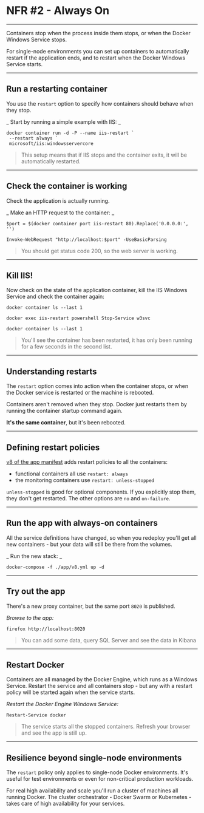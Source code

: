 # NFR #2 - Always On

---

Containers stop when the process inside them stops, or when the Docker Windows Service stops.

For single-node environments you can set up containers to automatically restart if the application ends, and to restart when the Docker Windows Service starts.

---

## Run a restarting container

You use the `restart` option to specify how containers should behave when they stop.

_ Start by running a simple example with IIS: _

```
docker container run -d -P --name iis-restart `
 --restart always `
 microsoft/iis:windowsservercore
```

> This setup means that if IIS stops and the container exits, it will be automatically restarted.

---

## Check the container is working

Check the application is actually running.

_ Make an HTTP request to the container: _

```
$port = $(docker container port iis-restart 80).Replace('0.0.0.0:', '')

Invoke-WebRequest "http://localhost:$port" -UseBasicParsing
```

> You should get status code 200, so the web server is working.

---

## Kill IIS!

Now check on the state of the application container, kill the IIS Windows Service and check the container again:

```
docker container ls --last 1
```

```
docker exec iis-restart powershell Stop-Service w3svc
```

```
docker container ls --last 1
```

> You'll see the container has been restarted, it has only been running for a few seconds in the second list. 

---

## Understanding restarts

The `restart` option comes into action when the container stops, or when the Docker service is restarted or the machine is rebooted.

Containers aren't removed when they stop. Docker just restarts them by running the container startup command again.

**It's the same container**, but it's been rebooted.

---

## Defining restart policies

[v8 of the app manifest](./app/v8.yml) adds restart policies to all the containers:

- functional containers all use `restart: always`
- the monitoring containers use `restart: unless-stopped`

`unless-stopped` is good for optional components. If you explicitly stop them, they don't get restarted. The other options are `no` and `on-failure`.

---

## Run the app with always-on containers

All the service definitions have changed, so when you redeploy you'll get all new containers - but your data will still be there from the volumes.

_ Run the new stack: _

```
docker-compose -f ./app/v8.yml up -d
```

---

## Try out the app

There's a new proxy container, but the same port `8020` is published.

_Browse to the app:_

```
firefox http://localhost:8020
```

> You can add some data, query SQL Server and see the data in Kibana

---

## Restart Docker

Containers are all managed by the Docker Engine, which runs as a Windows Service. Restart the service and all containers stop - but any with a restart policy will be started again when the service starts.

_Restart the Docker Engine Windows Service:_

```
Restart-Service docker
```

> The service starts all the stopped containers. Refresh your browser and see the app is still up.

---

## Resilience beyond single-node environments

The `restart` policy only applies to single-node Docker environments. It's useful for test environments or even for non-critical production workloads.

For real high availability and scale you'll run a cluster of machines all running Docker. The cluster orchestrator - Docker Swarm or Kubernetes - takes care of high availability for your services.
